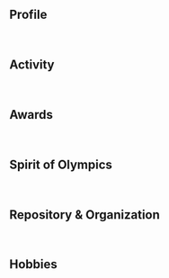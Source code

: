 ## Profile

<br>

## Activity

<br>

## Awards

<br>

## Spirit of Olympics

<br>

## Repository & Organization

<br>

## Hobbies

<br>
